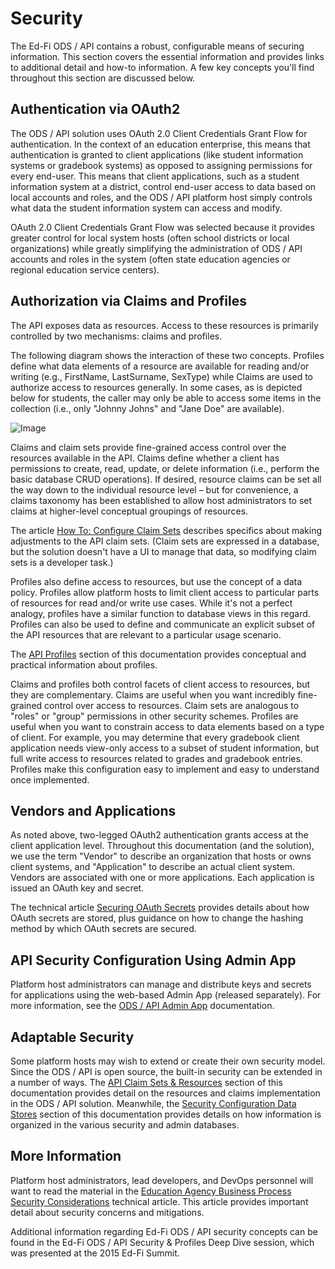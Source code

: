 # Security

The Ed-Fi ODS / API contains a robust, configurable means of securing
information. This section covers the essential information and provides links to
additional detail and how-to information. A few key concepts you'll find throughout this
section are discussed below.

## Authentication via OAuth2

The ODS / API solution uses OAuth 2.0 Client Credentials Grant Flow for
authentication. In the context of an education enterprise, this means that
authentication is granted to client applications (like student information systems or
gradebook systems) as opposed to assigning permissions for every end-user. This means
that client applications, such as a student information system at a district,
control end-user access to data based on local accounts and roles, and the ODS /
API platform host simply controls what data the student information system can
access and modify.

OAuth 2.0 Client Credentials Grant Flow was selected because it provides greater
control for local system hosts (often school districts or local organizations)
while greatly simplifying the administration of ODS / API accounts and roles in
the system (often state education agencies or regional education service
centers).

## Authorization via Claims and Profiles

The API exposes data as resources. Access to these resources is primarily
controlled by two mechanisms: claims and profiles.

The following diagram shows the interaction of these two concepts. Profiles
define what data elements of a resource are available for reading and/or writing
(e.g., FirstName, LastSurname, SexType) while Claims are used to authorize access
to resources generally. In some cases, as is depicted below for students, the
caller may only be able to access some items in the collection (i.e., only "Johnny
Johns" and "Jane Doe" are available).

![Image](https://edfi.atlassian.net/wiki/download/attachments/22774345/image2015-11-19%2022-14-24.png?version=1&modificationDate=1641861349103&cacheVersion=1&api=v2)

Claims and claim sets provide fine-grained access control over the resources
available in the API. Claims define whether a client has permissions to create,
read, update, or delete information (i.e., perform the basic database CRUD
operations). If desired, resource claims can be set all the way down to the individual
resource level – but for convenience, a claims taxonomy has been established to
allow host administrators to set claims at higher-level conceptual groupings of
resources.

The article [How To: Configure Claim Sets](https://edfi.atlassian.net/wiki/spaces/ODSAPIS3V54/pages/22774838/How+To+Configure+Claim+Sets) describes specifics about making adjustments to the API claim sets. (Claim sets
are expressed in a database, but the solution doesn't have a UI to manage that
data, so modifying claim sets is a developer task.)

Profiles also define access to resources, but use the concept of a data policy.
Profiles allow platform hosts to limit client access to particular parts of
resources for read and/or write use cases. While it's not a perfect analogy,
profiles have a similar function to database views in this regard. Profiles can also be
used to define and communicate an explicit subset of the API resources that are
relevant to a particular usage scenario.

The [API Profiles](./api-profiles.md) section of this documentation provides conceptual and practical information
about profiles.

Claims and profiles both control facets of client access to resources, but they
are complementary. Claims are useful when you want incredibly fine-grained
control over access to resources. Claim sets are analogous to "roles" or "group"
permissions in other security schemes. Profiles are useful when you want to
constrain access to data elements based on a type of client. For example, you may
determine that every gradebook client application needs view-only access to a subset
of student information, but full write access to resources related to grades and
gradebook entries. Profiles make this configuration easy to implement and easy
to understand once implemented.

## Vendors and Applications

As noted above, two-legged OAuth2 authentication grants access at the client
application level. Throughout this documentation (and the solution), we use the
term "Vendor" to describe an organization that hosts or owns client systems, and
"Application" to describe an actual client system. Vendors are associated with one
or more applications. Each application is issued an OAuth key and secret.

The technical article [Securing OAuth Secrets](https://edfi.atlassian.net/wiki/spaces/ODSAPIS3V54/pages/22774877/Securing+OAuth+Secrets) provides details about how OAuth secrets are stored, plus guidance on how to
change the hashing method by which OAuth secrets are secured.

## API Security Configuration Using Admin App

Platform host administrators can manage and distribute keys and secrets for
applications using the web-based Admin App (released separately). For more
information, see the [ODS / API Admin App](https://edfi.atlassian.net/wiki/display/ADMIN/Admin+App+for+Suite+3+v2.2) documentation.

## Adaptable Security

Some platform hosts may wish to extend or create their own security model. Since
the ODS / API is open source, the built-in security can be extended in a number
of ways. The [API Claim Sets & Resources](./api-claim-sets-resources.md) section of this documentation provides detail on the resources and claims
implementation in the ODS / API solution. Meanwhile, the [Security Configuration Data Stores](./security-configuration-data-stores.md) section of this documentation provides details on how information is organized
in the various security and admin databases.

## More Information

Platform host administrators, lead developers, and DevOps personnel will want to
read the material in the [Education Agency Business Process Security Considerations](https://edfi.atlassian.net/wiki/spaces/ODSAPIS3V54/pages/22774863/Education+Agency+Business+Process+Security+Considerations) technical article. This article provides important detail about security
concerns and mitigations.

Additional information regarding Ed-Fi ODS / API security concepts can be found
in the Ed-Fi ODS / API Security & Profiles Deep Dive session, which was presented at the 2015 Ed-Fi Summit.
